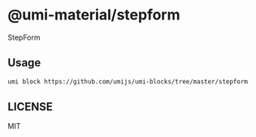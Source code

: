 # @umi-material/stepform

StepForm

## Usage

```sh
umi block https://github.com/umijs/umi-blocks/tree/master/stepform
```

## LICENSE

MIT
